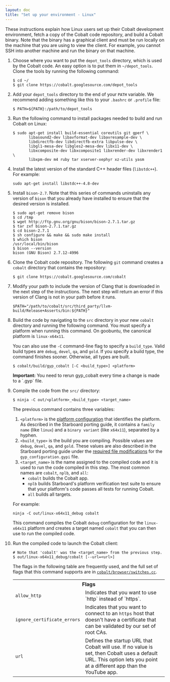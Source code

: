 ```yaml
---
layout: doc
title: "Set up your environment - Linux"
---
```


These instructions explain how Linux users set up their Cobalt development
environment, fetch a copy of the Cobalt code repository, and build a Cobalt
binary. Note that the binary has a graphical client and must be run locally
on the machine that you are using to view the client. For example, you cannot
SSH into another machine and run the binary on that machine.

1.  Choose where you want to put the `depot_tools` directory, which is used
    by the Cobalt code. An easy option is to put them in `~/depot_tools`.
    Clone the tools by running the following command:

    ```
    $ cd ~/
    $ git clone https://cobalt.googlesource.com/depot_tools
    ```

1.  Add your `depot_tools` directory to the end of your `PATH` variable.
    We recommend adding something like this to your `.bashrc` or `.profile`
    file:

    ```
    $ PATH=${PATH}:/path/to/depot_tools
    ```

1.  Run the following command to install packages needed to build and run
    Cobalt on Linux:

    ```
    $ sudo apt-get install build-essential coreutils git gperf \
           libasound2-dev libavformat-dev libavresample-dev \
           libdirectfb-dev libdirectfb-extra libpulse-dev \
           libgl1-mesa-dev libgles2-mesa-dev libx11-dev \
           libxcomposite-dev libxcomposite1 libxrender-dev libxrender1 \
           libxpm-dev m4 ruby tar xserver-xephyr xz-utils yasm
    ```

1.  Install the latest version of the standard C++ header files (`libstdc++`).
    For example:

    ```
    sudo apt-get install libstdc++-4.8-dev
    ```

1.  Install `bison-2.7`. Note that this series of commands uninstalls any
    version of `bison` that you already have installed to ensure that the
    desired version is installed.

    ```
    $ sudo apt-get remove bison
    $ cd /tmp
    $ wget http://ftp.gnu.org/gnu/bison/bison-2.7.1.tar.gz
    $ tar zxf bison-2.7.1.tar.gz
    $ cd bison-2.7.1
    $ sh configure && make && sudo make install
    $ which bison
    /usr/local/bin/bison
    $ bison --version
    bison (GNU Bison) 2.7.12-4996
    ```

1.  Clone the Cobalt code repository. The following `git` command creates a
    `cobalt` directory that contains the repository:

    ```
    $ git clone https://cobalt.googlesource.com/cobalt
    ```

1.  Modify your path to include the version of Clang that is downloaded
    in the next step of the instructions. The next step will return an
    error if this version of Clang is not in your path before it runs.

    ```
    $PATH="/path/to/cobalt/src/third_party/llvm-build/Release+Asserts/bin:${PATH}"
    ```

1.  Build the code by navigating to the `src` directory in your new
    `cobalt` directory and running the following command. You must
    specify a platform when running this command. On goobuntu, the
    canonical platform is `linux-x64x11`.

    You can also use the `-C` command-line flag to specify a `build_type`.
    Valid build types are `debug`, `devel`, `qa`, and `gold`. If you
    specify a build type, the command finishes sooner. Otherwise, all types
    are built.

    ```
    $ cobalt/build/gyp_cobalt [-C <build_type>] <platform>
    ```

    <aside class="note"><b>Important:</b> You need to rerun gyp_cobalt every
    time a change is made to a `.gyp` file.</aside>

1.  Compile the code from the `src/` directory:

    ```
    $ ninja -C out/<platform>_<build_type> <target_name>
    ```

    The previous command contains three variables:

    1.  `<platform>` is the [platform
        configuration](/starboard/porting.html#1-enumerate-and-name-your-platform-configurations)
        that identifies the platform. As described in the Starboard porting
        guide, it contains a `family name` (like `linux`) and a
        `binary variant` (like `x64x11`), separated by a hyphen.
    1.  `<build_type>` is the build you are compiling. Possible values are
        `debug`, `devel`, `qa`, and `gold`. These values are also described in
        the Starboard porting guide under the [required file modifications](
        /starboard/porting.html#4-make-required-file-modifications) for the
        `gyp_configuration.gypi` file.
    1.  `<target_name>` is the name assigned to the compiled code and it is
        used to run the code compiled in this step. The most common names are
        `cobalt`, `nplb`, and `all`:
        *   `cobalt` builds the Cobalt app.
        *   `nplb` builds Starboard's platform verification test suite to
            ensure that your platform's code passes all tests for running
            Cobalt.
        *   `all` builds all targets.

    For example:

    ```
    ninja -C out/linux-x64x11_debug cobalt
    ```

    This command compiles the Cobalt `debug` configuration for the
    `linux-x64x11` platform and creates a target named `cobalt` that
    you can then use to run the compiled code.

1.  Run the compiled code to launch the Cobalt client:

    ```
    # Note that 'cobalt' was the <target_name> from the previous step.
    $ out/linux-x64x11_debug/cobalt [--url=<url>]
    ```

    The flags in the following table are frequently used, and the full set
    of flags that this command supports are in <code><a
    href="https://cobalt.googlesource.com/cobalt/+/master/src/cobalt/browser/switches.cc">cobalt/browser/switches.cc</a></code>.

    <table class="details responsive">
      <tr>
        <th colspan="2">Flags</th>
      </tr>
      <tr>
        <td><code>allow_http</code></td>
        <td>Indicates that you want to use `http` instead of `https`.</td>
      </tr>
      <tr>
        <td><code>ignore_certificate_errors</code></td>
        <td>Indicates that you want to connect to an <code>https</code> host
            that doesn't have a certificate that can be validated by our set
            of root CAs.</td>
      </tr>
      <tr>
        <td><code>url</code></td>
        <td>Defines the startup URL that Cobalt will use. If no value is set,
            then Cobalt uses a default URL. This option lets you point at a
            different app than the YouTube app.</td>
      </tr>
    </table>

<!--
<aside class="note">
<b>Note:</b> If you plan to upload reviews to the Cobalt repository, you
also need to <a href="/development/setup-gitcookies.html">follow these
instructions</a> to set up a <code>.gitcookies</code> file.
</aside>
-->
